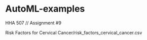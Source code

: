 # AutoML-examples
HHA 507 // Assignment #9



Risk Factors for Cervical Cancer/risk_factors_cervical_cancer.csv